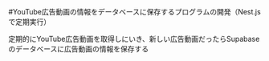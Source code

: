 #YouTube広告動画の情報をデータベースに保存するプログラムの開発（Nest.jsで定期実行）

定期的にYouTube広告動画を取得しにいき、新しい広告動画だったらSupabaseのデータベースに広告動画の情報を保存する
